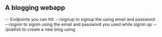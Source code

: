 ## A blogging webapp
-- Endpoints you can hit: 
--/signup to signup the using email and password
--/signin to signin using the email and password you used while signin up
-- /publish to create a new blog using 
